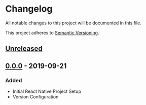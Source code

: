 # Changelog

All notable changes to this project will be documented in this file.

This project adheres to [Semantic Versioning](https://semver.org/).

## [Unreleased](https://github.com/g-ravity/gupshup/compare/v0.0.0...g-ravity:master)

## [0.0.0](https://github.com/g-ravity/gupshup/releases/tag/v0.0.0) - 2019-09-21

### Added

- Initial React Native Project Setup
- Version Configuration
